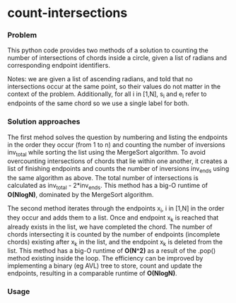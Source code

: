 # count-intersections

### Problem
This python code provides two methods of a solution to counting the number of intersections of chords inside a circle, given a list of radians and corresponding endpoint identifiers.

Notes: we are given a list of ascending radians, and told that no intersections occur at the same point, so their values do not matter in the context of the problem. Additionally, for all i in [1,N], s<sub>i</sub> and e<sub>i</sub> refer to endpoints of the same chord so we use a single label for both.

### Solution approaches
The first mehod solves the question by numbering and listing the endpoints in the order they occur (from 1 to n) and counting the number of inversions inv<sub>total</sub> while sorting the list using the MergeSort algorithm. To avoid overcounting intersections of chords that lie within one another, it creates a list of finishing endpoints and counts the number of inversions inv<sub>ends</sub> using the same algorithm as above. The total number of intersections is calculated as inv<sub>total</sub> - 2*inv<sub>ends</sub>. This method has a big-O runtime of **O(NlogN)**, dominated by the MergeSort algorithm. 

The second method iterates through the endpoints x<sub>i</sub>, i in [1,N] in the order they occur and adds them to a list. Once and endpoint x<sub>k</sub> is reached that already exists in the list, we have completed the chord. The number of chords intersecting it is counted by the number of endpoints (incomplete chords) existing after x<sub>k</sub> in the list, and the endpoint x<sub>k</sub> is deleted from the list. This method has a big-O runtime of **O(N^2)** as a result of the .pop() method existing inside the loop. The efficiency can be improved by implementing a binary (eg AVL) tree to store, count and update the endpoints, resulting in a comparable runtime of **O(NlogN)**. 

### Usage 
